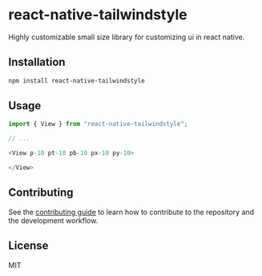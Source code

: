 # react-native-tailwindstyle

Highly customizable small size library for customizing ui in react native.

## Installation

```sh
npm install react-native-tailwindstyle
```

## Usage

```js
import { View } from "react-native-tailwindstyle";

// ...

<View p-10 pt-10 pb-10 px-10 py-10>

</View>
```

## Contributing

See the [contributing guide](CONTRIBUTING.md) to learn how to contribute to the repository and the development workflow.

## License

MIT
